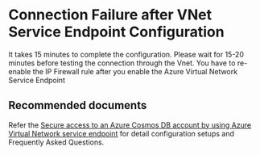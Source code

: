 <properties
	pageTitle="Cosmos Security and VNet Service Endpoint"
	description="Cosmos Security"
	service="microsoft.documentdb"
	resource="databaseAccounts"
	authors="balaksms"
	displayOrder="76"
	selfHelpType="resource"
	supportTopicIds="32597557"
	resourceTags=""
	productPesIds=""
	cloudEnvironments="public"
/>

# Connection Failure after VNet Service Endpoint Configuration

It takes 15 minutes to complete the configuration.  Please wait for 15-20 minutes before testing the connection through the Vnet.
You have to re-enable the IP Firewall rule after you enable the Azure Virtual Network Service Endpoint

## **Recommended documents**
Refer the [Secure access to an Azure Cosmos DB account by using Azure Virtual Network service endpoint](https://docs.microsoft.com/azure/cosmos-db/vnet-service-endpoint)
for detail configuration setups and Frequently Asked Questions.

